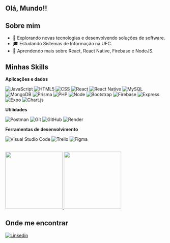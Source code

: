 ## Olá, Mundo!! ##
## Sobre mim

- 🤔 Explorando novas tecnologias e desenvolvendo soluções de software.
- 🎓 Estudando Sistemas de Informação na UFC.
- 🌱 Aprendendo mais sobre React, React Native, Firebase e NodeJS.

## Minhas Skills

**Aplicações e dados**



![JavaScript](https://img.shields.io/badge/JavaScript-F7DF1E?logo=javascript&logoColor=black&style=for-the-badge)
![HTML5](https://img.shields.io/badge/HTML-239120?logo=html5&logoColor=white&style=for-the-badge)
![CSS](https://img.shields.io/badge/CSS-239120?logo=css3&logoColor=white&style=for-the-badge)
![React](https://img.shields.io/badge/React-20232A?logo=react&logoColor=61DAFB&style=for-the-badge)
![React Native](https://img.shields.io/badge/react_native-%2320232a.svg?style=for-the-badge&logo=react&logoColor=%2361DAFB)
![MySQL](https://img.shields.io/badge/MySQL-20232A?logo=mysql&logoColor=white&style=for-the-badge)
![MongoDB](https://img.shields.io/badge/MongoDB-4EA94B?logo=mongodb&logoColor=white&style=for-the-badge)
![Prisma](https://img.shields.io/badge/Prisma-3982CE?style=for-the-badge&logo=Prisma&logoColor=white)
![PHP](https://img.shields.io/badge/PHP-777BB4?logo=php&logoColor=white&style=for-the-badge)
![Node](https://img.shields.io/badge/Node.js-43853D?logo=node.js&logoColor=white&style=for-the-badge)
![Bootstrap](https://img.shields.io/badge/Bootstrap-563D7C?logo=bootstrap&logoColor=white&style=for-the-badge)
![Firebase](https://img.shields.io/badge/firebase-ffca28?style=for-the-badge&logo=firebase&logoColor=black)
![Express](https://img.shields.io/badge/Express.js-404D59?style=for-the-badge)
![Expo](https://img.shields.io/badge/expo-1C1E24?style=for-the-badge&logo=expo&logoColor=#D04A37)
![Chart.js](https://img.shields.io/badge/chart.js-F5788D.svg?style=for-the-badge&logo=chart.js&logoColor=white)

**Utilidades**

![Postman](https://img.shields.io/badge/Postman-FF6C37?style=for-the-badge&logo=postman&logoColor=white)
![Git](https://img.shields.io/badge/git-%23F05033.svg?style=for-the-badge&logo=git&logoColor=white)
![GitHub](https://img.shields.io/badge/github-%23121011.svg?style=for-the-badge&logo=github&logoColor=white)
![Render](https://img.shields.io/badge/Render-%46E3B7.svg?style=for-the-badge&logo=render&logoColor=white)


**Ferramentas de desenvolvimento**

![Visual Studio Code](https://img.shields.io/badge/VS_Code-007ACC?logo=visual-studio-code&logoColor=white&style=for-the-badge)
![Trello](https://img.shields.io/badge/Trello-%23026AA7.svg?style=for-the-badge&logo=Trello&logoColor=white)
![Figma](https://img.shields.io/badge/figma-%23F24E1E.svg?style=for-the-badge&logo=figma&logoColor=white)


<br/>

<a href="https://github.com/SabrinaDamascenoDev" title="Perfil do Iuri">
  <img height="180em" src="https://github-readme-stats.vercel.app/api?username=SabrinaDamascenoDev&theme=dracula&show_icons=true" />
</a>
<a href="https://github.com/SabrinaDamascenoDev" title="Perfil do Iuri">
  <img height="180em" src="https://github-readme-stats.vercel.app/api/top-langs/?username=SabrinaDamascenoDev&theme=dracula&hide_border=false&include_all_commits=false&count_private=false&layout=compact" />
</a>

## Onde me encontrar

[![Linkedin](https://img.shields.io/badge/LinkedIn-0A66C2?logo=linkedin&logoColor=white&style=for-the-badge)](www.linkedin.com/in/sabrina-damasceno-4a81a0265)
